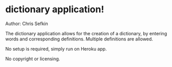# dictionary application!

Author: Chris Sefkin

The dictionary application allows for the creation of a dictionary, by entering words and corresponding definitions. Multiple definitions are allowed.

No setup is required, simply run on Heroku app.

No copyright or licensing.
